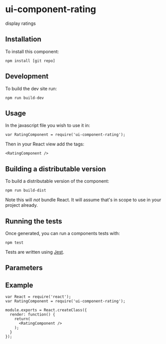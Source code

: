 # ui-component-rating
display ratings

## Installation
To install this component:

`npm install [git repo]`

## Development
To build the dev site run:

`npm run build-dev`

## Usage
In the javascript file you wish to use it in:

`var RatingComponent = require('ui-component-rating');`

Then in your React view add the tags:

`<RatingComponent />`

## Building a distributable version
To build a distributable version of the component:

`npm run build-dist`

Note this will *not* bundle React. It will assume that's in scope to use in your project already.

## Running the tests
Once generated, you can run a components tests with:

`npm test`

Tests are written using [Jest](https://facebook.github.io/jest/).

## Parameters

## Example

```
var React = require('react');
var RatingComponent = require('ui-component-rating');

module.exports = React.createClass({
  render: function() {
    return(
      <RatingComponent />
    );
  }
});
```